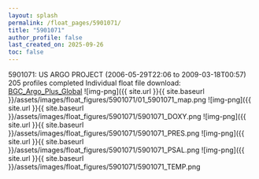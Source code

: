 ```yaml
---
layout: splash
permalink: /float_pages/5901071/
title: "5901071"
author_profile: false
last_created_on: 2025-09-26
toc: false
---
```

 
5901071: US ARGO PROJECT (2006-05-29T22:06 to 2009-03-18T00:57)
205 profiles completed
Individual float file download: [BGC_Argo_Plus_Global](https://ftp.soest.hawaii.edu/bgc_argo_plus/Individual_Floats/outliers_removed/5901071_Sprof_processed.nc)
![img-png]({{ site.url }}{{ site.baseurl }}/assets/images/float_figures/5901071/01_5901071_map.png
![img-png]({{ site.url }}{{ site.baseurl }}/assets/images/float_figures/5901071/5901071_DOXY.png
![img-png]({{ site.url }}{{ site.baseurl }}/assets/images/float_figures/5901071/5901071_PRES.png
![img-png]({{ site.url }}{{ site.baseurl }}/assets/images/float_figures/5901071/5901071_PSAL.png
![img-png]({{ site.url }}{{ site.baseurl }}/assets/images/float_figures/5901071/5901071_TEMP.png
